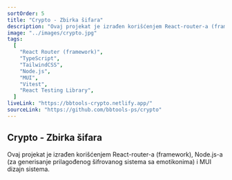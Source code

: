 ```yaml
---
sortOrder: 5
title: "Crypto - Zbirka šifara"
description: "Ovaj projekat je izrađen korišćenjem React-router-a (framework), Node.js-a (za generisanje prilagođenog šifrovanog sistema sa emotikonima) i MUI dizajn sistema."
image: "../images/crypto.jpg"
tags:
  [
    "React Router (framework)",
    "TypeScript",
    "TailwindCSS",
    "Node.js",
    "MUI",
    "Vitest",
    "React Testing Library",
  ]
liveLink: "https://bbtools-crypto.netlify.app/"
sourceLink: "https://github.com/bbtools-ps/crypto"
---
```


## Crypto - Zbirka šifara

Ovaj projekat je izrađen korišćenjem React-router-a (framework), Node.js-a (za generisanje prilagođenog šifrovanog sistema sa emotikonima) i MUI dizajn sistema.
